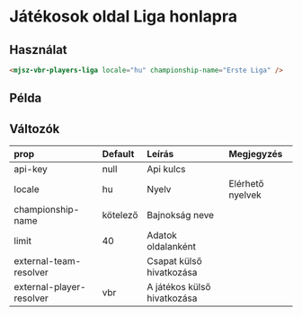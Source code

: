 # Játékosok oldal Liga honlapra

## Használat

```html
<mjsz-vbr-players-liga locale="hu" championship-name="Erste Liga" />
```

## Példa

<ClientOnly>
  <mjsz-vbr-players-liga
    locale="hu"
    championship-name="Erste Liga"
  />
</ClientOnly>

## Változók

| prop                     | Default  | Leírás                      | Megjegyzés       |
| :----------------------- | :------- | :-------------------------- | :--------------- |
| api-key                  | null     | Api kulcs                   |                  |
| locale                   | hu       | Nyelv                       | Elérhető nyelvek |
| championship-name        | kötelező | Bajnokság neve              |                  |
| limit                    | 40       | Adatok oldalanként          |                  |
| external-team-resolver   |          | Csapat külső hivatkozása    |                  |
| external-player-resolver | vbr      | A játékos külső hivatkozása |                  |
